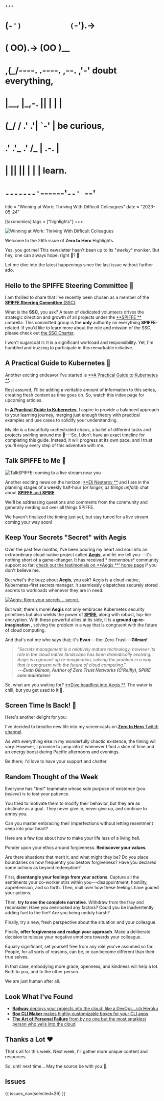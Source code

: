 +++
#   (`-')           (`-').->
#   ( OO).->        (OO )__
# ,(_/----. .----. ,--. ,'-' doubt everything,
# |__,    |\_,-.  ||  | |  |
#  (_/   /    .' .'|  `-'  | be curious,
#  .'  .'_  .'  /_ |  .-.  |
# |       ||      ||  | |  | learn.
# `-------'`------'`--' `--'

title = "Winning at Work: Thriving With Difficult Colleagues"
date = "2023-05-24"

[taxonomies]
tags = ["highlights"]
+++

![Winning at Work: Thriving With Difficult Colleagues](/images/size/w1200/2024/03/heart.png)

Welcome to the 26th issue of **Zero to Hero** Highlights.

Yes, you got me! This newsletter hasn't been up to its "*weekly*" moniker. But
hey, one can always hope, right 🙂? 🌼

Let me dive into the latest happenings since the last issue without further ado.

## Hello to the SPIFFE Steering Committee 👋

I am thrilled to share that I've recently been chosen as a member of the 
[**SPIFFE Steering Committee** (SSC)](https://github.com/spiffe/spiffe/tree/main/ssc).

What is the **SSC**, you ask? A team of dedicated volunteers drives the
strategic direction and growth of all projects under the [**SPIFFE
**](https://spiffe.io/) umbrella. This committed group is the **only** authority
on everything **SPIFFE**\-related. If you'd like to learn more about the role
and mission of the SSC, please check
out [the SSC Charter](https://github.com/spiffe/spiffe/blob/main/ssc/CHARTER.md).

I won't sugarcoat it: It is a significant workload and responsibility. Yet, I'm
humbled and buzzing to participate in this remarkable initiative.

## **A Practical Guide to Kubernetes** 🚀

Another exciting endeavor I've started is [**A Practical Guide to Kubernetes
**](@/vadideki-geyik/geyik-academy/k8s101/_index.md).

Rest assured, I'll be adding a veritable amount of information to this series,
creating fresh content as time goes on. So, watch this index page for upcoming
articles.

In [**A Practical Guide to Kubernetes**](@/vadideki-geyik/geyik-academy/k8s101/_index.md),
I aspire to provide a balanced approach to your learning journey, merging just
enough theory with practical examples and use cases to solidify your
understanding.

My life is a beautifully orchestrated chaos, a ballet of different tasks and
projects swirling around me 🙂---So, I don't have an exact timeline for
completing this guide. Instead, it will progress at its own pace, and I trust
you'll enjoy every step of this adventure with me.

## Talk SPIFFE to Me 💬

![TalkSPIFFE: coming to a live stream near you](/images/2023/05/Screenshot-2023-05-23-at-4.36.47-PM.png)

Another exciting news on the horizon: [**Eli Nesterov
**](https://www.linkedin.com/in/elinesterov/) and I are in the planning stages
of a weekly half-hour (_or longer, as things unfold_) chat about [**SPIFFE** and
**SPIRE**](https://spiffe.io/).

We'll be addressing questions and comments from the community and generally
nerding out over all things SPIFFE.

We haven't finalized the timing just yet, but stay tuned for a live stream
coming your way soon!

## Keep Your Secrets "Secret" with **Aegis**

Over the past few months, I've been pouring my heart and soul into an
extraordinary cloud-native project called [**Aegis**](https://vsecm.com/), and
let me tell you---it's nothing short of a game-changer. It has received *
*tremendous** community support so far; [check out the testimonials on **Aegis
**' home page](https://vsecm.com/) if you don't believe me.

But what's the buzz about **Aegis**, you ask? Aegis is a cloud-native,
Kubernetes-first secrets manager. It seamlessly dispatches securely stored
secrets to workloads whenever they are in need.

[![Aegis: Keep your secrets... secret.](/images/2023/05/Screenshot-2023-05-24-at-9.23.33-PM.png)](https://vsecm.com/)

But wait, there's more! **Aegis** not only embraces Kubernetes security
primitives but also wields the power of [**SPIRE**](https://spiffe.io/), along
with robust, top-tier encryption. With these powerful allies at its side, it is
a **ground up re-imagination** , solving the problem in a way that is congruent
with the future of cloud computing.

And that's not me who says that; it's **Evan**---the-Zero-Trust---**Gilman**!

> _"Secrets management is a relatively mature technology, however its role in
the cloud native landscape has been dramatically evolving. Aegis is a ground-up
re-imagination, solving the problem in a way that is congruent with the future
of cloud computing."  
> ---**Evan Gilman, Author of Zero Trust Networks (O'Reilly), SPIRE core
maintainer**_

So, what are you waiting for? [**Dive headfirst into Aegis
**](https://vsecm.com/). The water is chill, but you get used to it 🙂.

## Screen Time Is Back! 🎥

Here's another delight for you:

I've decided to breathe new life into my screencasts on [**Zero to Hero** 
Twitch channel](https://twitch.tv/VadidekiVolkan).

As with everything else in my wonderfully chaotic existence, the timing will
vary. However, I promise to jump into it whenever I find a slice of time and an
energy boost during Pacific afternoons and evenings.

Be there; I'd love to have your support and chatter.

## Random Thought of the Week

Everyone has "*that*" teammate whose sole purpose of existence (*you believe*)
is to test your patience.

You tried to motivate them to modify their behavior, but they are as obstinate
as a goat. They never give in, never give up, and continue to annoy you.

Can you master embracing their imperfections without letting resentment seep
into your heart?

Here are a few tips about how to make your life less of a living hell.

Ponder upon your ethos around forgiveness. **Rediscover your values**.

Are there situations that merit it, and what might they be? Do you place
boundaries on how frequently you bestow forgiveness? Have you declared some
actions as beyond redemption?

First, **disentangle your feelings from your actions**. Capture all the
sentiments your co-worker stirs within you---disappointment, hostility,
apprehension, and so forth. Then, mull over how these feelings have guided your
actions.

Then, **try to see the complete narrative**. Withdraw from the fray and
reconsider: Have you overlooked any factors? Could you be inadvertently adding
fuel to the fire? Are you being unduly harsh?

Finally, try a new, fresh perspective about the situation and your colleague.

Finally, **offer forgiveness and realign your approach**. Make a deliberate
decision to release your negative emotions towards your colleague.

Equally significant, set yourself free from any role you've assumed so far.
People, for all sorts of reasons, can be, or can become different than their
true selves.

In that case, embodying more grace, openness, and kindness will help a lot. Both
to you, and to the other person.

We are just human after all.

## Look What I've Found

* [**Railway** deploys your projects into the cloud; like a DevOps...ish Heroku](https://railway.app/)
* [**Box CLI Maker** makes highly-customizable boxes for your CLI apps](https://github.com/Delta456/box-cli-maker)
* [**The Art of Personal Failure** from by no one but the most snarkiest person who yells into the cloud](https://www.youtube.com/watch?app=desktop&v=VGdNrewDw3M)

## Thanks a Lot ❤️

That's all for this week. Next week, I'll gather more unique content and
resources.

So, until next time... May the source be with you 🦄.

## Issues

{{ issues_nav(selected=26) }}
